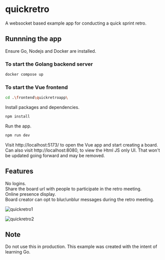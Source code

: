 # quickretro
A websocket based example app for conducting a quick sprint retro.

## Runnning the app
Ensure Go, Nodejs and Docker are installed.  
### To start the Golang backend server
```sh
docker compose up
```
### To start the Vue frontend
```sh
cd .\frontend\quickretroapp\
```
Install packages and dependencies.  
```sh
npm install
```
Run the app.  
```sh
npm run dev
```
Visit http://localhost:5173/ to open the Vue app and start creating a board.  
Can also visit http://localhost:8080, to view the Html JS only UI. That won't be updated going forward and may be removed.  

## Features
No logins.  
Share the board url with people to participate in the retro meeting.  
Online presence display.  
Board creator can opt to blur/unblur messages during the retro meeting.  

![quickretro1](https://github.com/vijeeshr/quickretro/assets/16733867/020b40d8-5b11-4daf-a2f3-95a0ee17f918)

![quickretro2](https://github.com/vijeeshr/quickretro/assets/16733867/6802b697-362b-4f99-b6da-8b9bc0c3c4ab)


## Note
Do not use this in production. This example was created with the intent of learning Go.
